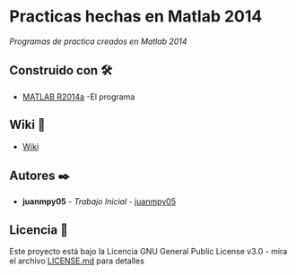 # Practicas hechas en Matlab 2014

_Programas de practica creados en Matlab 2014_

## Construido con 🛠️

* [MATLAB R2014a](https://la.mathworks.com/products/matlab.html?requestedDomain=) -El programa

## Wiki 📖

* [Wiki](https://github.com/tu/practicas-matlab/wiki)

## Autores ✒️

* **juanmpy05** - *Trabajo Inicial* - [juanmpy05](https://github.com/juanmpy05)

## Licencia 📄

Este proyecto está bajo la Licencia GNU General Public License v3.0 - mira el archivo [LICENSE.md](LICENSE.md) para detalles
